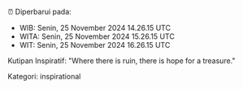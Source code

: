 ⏰ Diperbarui pada:
- WIB: Senin, 25 November 2024 14.26.15 UTC
- WITA: Senin, 25 November 2024 15.26.15 UTC
- WIT: Senin, 25 November 2024 16.26.15 UTC

Kutipan Inspiratif:
"Where there is ruin, there is hope for a treasure."


Kategori: inspirational

